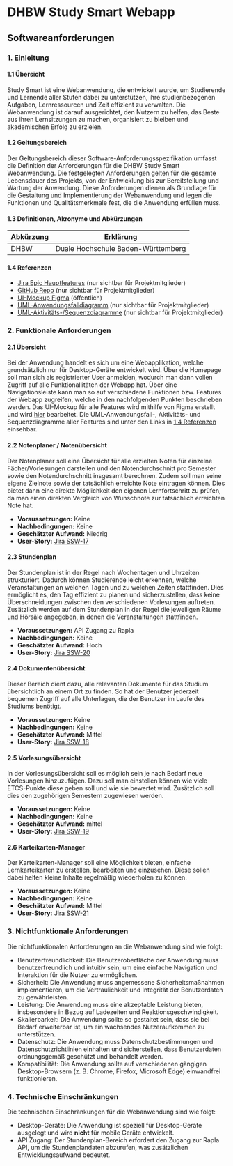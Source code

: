 # DHBW Study Smart Webapp
## Softwareanforderungen

### 1. Einleitung

#### 1.1 Übersicht
Study Smart ist eine Webanwendung, die entwickelt wurde, um Studierende und Lernende aller Stufen dabei zu unterstützen, ihre studienbezogenen Aufgaben, Lernressourcen und Zeit effizient zu verwalten. Die Webanwendung ist darauf ausgerichtet, den Nutzern zu helfen, das Beste aus ihren Lernsitzungen zu machen, organisiert zu bleiben und akademischen Erfolg zu erzielen.

#### 1.2 Geltungsbereich
Der Geltungsbereich dieser Software-Anforderungsspezifikation umfasst die Definition der Anforderungen für die DHBW Study Smart Webanwendung. Die festgelegten Anforderungen gelten für die gesamte Lebensdauer des Projekts, von der Entwicklung bis zur Bereitstellung und Wartung der Anwendung. Diese Anforderungen dienen als Grundlage für die Gestaltung und Implementierung der Webanwendung und legen die Funktionen und Qualitätsmerkmale fest, die die Anwendung erfüllen muss.

#### 1.3 Definitionen, Akronyme und Abkürzungen
| Abkürzung | Erklärung                            |
| --------- | ------------------------------------ |
| DHBW      | Duale Hochschule Baden-Württemberg   |

#### 1.4 Referenzen
- [Jira Epic Hauptfeatures](https://hoshizawa-yuriko.atlassian.net/browse/SSW-31) (nur sichtbar für Projektmitglieder)
- [GitHub Repo](https://github.com/HoshizawaYuriko/dhbw-study-smart) (nur sichtbar für Projektmitglieder)
- [UI-Mockup Figma](https://www.figma.com/file/ePWy89JDHyOeOx02FN3OTo/Studi-Verwaltung-Webapp?type=design&node-id=0-1&mode=design) (öffentlich)
- [UML-Anwendungsfalldiagramm](https://hoshizawa-yuriko.atlassian.net/wiki/spaces/PD/pages/2031617/UML-Anwendungsfalldiagramm) (nur sichtbar für Projektmitglieder)
- [UML-Aktivitäts-/Sequenzdiagramme](https://hoshizawa-yuriko.atlassian.net/wiki/spaces/PD/pages/2490369/UML-Aktivit+tsdiagramme+und+UML-Sequenzdiagramme) (nur sichtbar für Projektmitglieder)

### 2. Funktionale Anforderungen

#### 2.1 Übersicht
Bei der Anwendung handelt es sich um eine Webapplikation, welche grundsätzlich nur für Desktop-Geräte entwickelt wird.
Über die Homepage soll man sich als registrierter User anmelden, wodurch man dann vollen Zugriff auf alle Funktionallitäten der Webapp hat. Über eine Navigationsleiste kann man so auf verschiedene Funktionen bzw. Features der Webapp zugreifen, welche in den nachfolgenden Punkten beschrieben werden.
Das UI-Mockup für alle Features wird mithilfe von Figma erstellt und wird [hier](https://www.figma.com/file/ePWy89JDHyOeOx02FN3OTo/Studi-Verwaltung-Webapp) bearbeitet. Die UML-Anwendungsfall-, Aktivitäts- und Sequenzdiagramme aller Features sind unter den Links in [1.4 Referenzen](#14-referenzen) einsehbar.

#### 2.2 Notenplaner / Notenübersicht
Der Notenplaner soll eine Übersicht für alle erzielten Noten für einzelne Fächer/Vorlesungen darstellen und den Notendurchschnitt pro Semester sowie den Notendurchschnitt insgesamt berechnen. Zudem soll man seine eigene Zielnote sowie der tatsächlich erreichte Note eintragen können. Dies bietet dann eine direkte Möglichkeit den eigenen Lernfortschritt zu prüfen, da man einen direkten Vergleich von Wunschnote zur tatsächlich erreichten Note hat.

- **Voraussetzungen:** Keine
- **Nachbedingungen:** Keine
- **Geschätzter Aufwand:** Niedrig
- **User-Story:** [Jira SSW-17](https://hoshizawa-yuriko.atlassian.net/browse/SSW-17)

#### 2.3 Stundenplan
Der Stundenplan ist in der Regel nach Wochentagen und Uhrzeiten strukturiert. Dadurch können Studierende leicht erkennen, welche Veranstaltungen an welchen Tagen und zu welchen Zeiten stattfinden. Dies ermöglicht es, den Tag effizient zu planen und sicherzustellen, dass keine Überschneidungen zwischen den verschiedenen Vorlesungen auftreten. Zusätzlich werden auf dem Stundenplan in der Regel die jeweiligen Räume und  Hörsäle angegeben, in denen die Veranstaltungen stattfinden.

- **Voraussetzungen:** API Zugang zu Rapla
- **Nachbedingungen:** Keine
- **Geschätzter Aufwand:** Hoch
- **User-Story:** [Jira SSW-20](https://hoshizawa-yuriko.atlassian.net/browse/SSW-20)

#### 2.4 Dokumentenübersicht
Dieser Bereich dient dazu, alle relevanten Dokumente für das Studium übersichtlich an einem Ort zu finden. So hat der Benutzer jederzeit bequemen Zugriff auf alle Unterlagen, die der Benutzer im Laufe des Studiums benötigt.

- **Voraussetzungen:** Keine
- **Nachbedingungen:** Keine
- **Geschätzter Aufwand:** Mittel
- **User-Story:** [Jira SSW-18](https://hoshizawa-yuriko.atlassian.net/browse/SSW-18)

#### 2.5 Vorlesungsübersicht
In der Vorlesungsübersicht soll es möglich sein je nach Bedarf neue Vorlesungen hinzuzufügen. Dazu soll man einstellen können wie viele ETCS-Punkte diese geben soll und wie sie bewertet wird. Zusätzlich soll dies den zugehörigen Semestern zugewiesen werden.

- **Voraussetzungen:** Keine
- **Nachbedingungen:** Keine
- **Geschätzter Aufwand:** mittel
- **User-Story:** [Jira SSW-19](https://hoshizawa-yuriko.atlassian.net/browse/SSW-19)

#### 2.6 Karteikarten-Manager
Der Karteikarten-Manager soll eine Möglichkeit bieten, einfache Lernkarteikarten zu erstellen, bearbeiten und einzusehen. Diese sollen dabei helfen kleine Inhalte regelmäßig wiederholen zu können.

- **Voraussetzungen:** Keine
- **Nachbedingungen:** Keine
- **Geschätzter Aufwand:** Mittel
- **User-Story:** [Jira SSW-21](https://hoshizawa-yuriko.atlassian.net/browse/SSW-21)

### 3. Nichtfunktionale Anforderungen
Die nichtfunktionalen Anforderungen an die Webanwendung sind wie folgt:

- Benutzerfreundlichkeit: Die Benutzeroberfläche der Anwendung muss benutzerfreundlich und intuitiv sein, um eine einfache Navigation und Interaktion für die Nutzer zu ermöglichen.
- Sicherheit: Die Anwendung muss angemessene Sicherheitsmaßnahmen implementieren, um die Vertraulichkeit und Integrität der Benutzerdaten zu gewährleisten.
- Leistung: Die Anwendung muss eine akzeptable Leistung bieten, insbesondere in Bezug auf Ladezeiten und Reaktionsgeschwindigkeit.
- Skalierbarkeit: Die Anwendung sollte so gestaltet sein, dass sie bei Bedarf erweiterbar ist, um ein wachsendes Nutzeraufkommen zu unterstützen.
- Datenschutz: Die Anwendung muss Datenschutzbestimmungen und Datenschutzrichtlinien einhalten und sicherstellen, dass Benutzerdaten ordnungsgemäß geschützt und behandelt werden.
- Kompatibilität: Die Anwendung sollte auf verschiedenen gängigen Desktop-Browsern (z. B. Chrome, Firefox, Microsoft Edge) einwandfrei funktionieren.

### 4. Technische Einschränkungen
Die technischen Einschränkungen für die Webanwendung sind wie folgt:

- Desktop-Geräte: Die Anwendung ist speziell für Desktop-Geräte ausgelegt und wird **nicht** für mobile Geräte entwickelt.
- API Zugang: Der Stundenplan-Bereich erfordert den Zugang zur Rapla API, um die Stundenplandaten abzurufen, was zusätzlichen Entwicklungsaufwand bedeutet.
